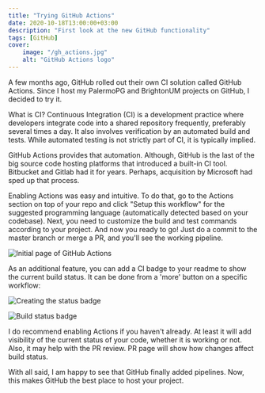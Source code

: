 ```yaml
---
title: "Trying GitHub Actions"
date: 2020-10-18T13:00:00+03:00
description: "First look at the new GitHub functionality"
tags: [GitHub]
cover:
    image: "/gh_actions.jpg"
    alt: "GitHub Actions logo"
---
```


A few months ago, GitHub rolled out their own CI solution called GitHub Actions. Since I host my PalermoPG and BrightonUM projects on GitHub, I decided to try it. 

What is CI? Continuous Integration (CI) is a development practice where developers integrate code into a shared repository frequently, preferably several times a day. It also involves verification by an automated build and tests. While automated testing is not strictly part of CI, it is typically implied.

GitHub Actions provides that automation. Although, GitHub is the last of the big source code hosting platforms that introduced a built-in CI tool. Bitbucket and Gitlab had it for years. Perhaps, acquisition by Microsoft had sped up that process.

Enabling Actions was easy and intuitive. To do that, go to the Actions section on top of your repo and click "Setup this workflow" for the suggested programming language (automatically detected based on your codebase). Next, you need to customize the build and test commands according to your project. And now you ready to go! Just do a commit to the master branch or merge a PR, and you'll see the working pipeline.

![Initial page of GitHub Actions](/gh_pipeline.jpeg "Initial page of GitHub Actions")

As an additional feature, you can add a CI badge to your readme to show the current build status. It can be done from a 'more' button on a specific workflow:

![Creating the status badge](/gh_create_badge.png "Creating the status badge")

![Build status badge](/gh_badge.png "Build status badge")

I do recommend enabling Actions if you haven't already. At least it will add visibility of the current status of your code, whether it is working or not. Also, it may help with the PR review. PR page will show how changes affect build status. 

With all said, I am happy to see that GitHub finally added pipelines. Now, this makes GitHub the best place to host your project.